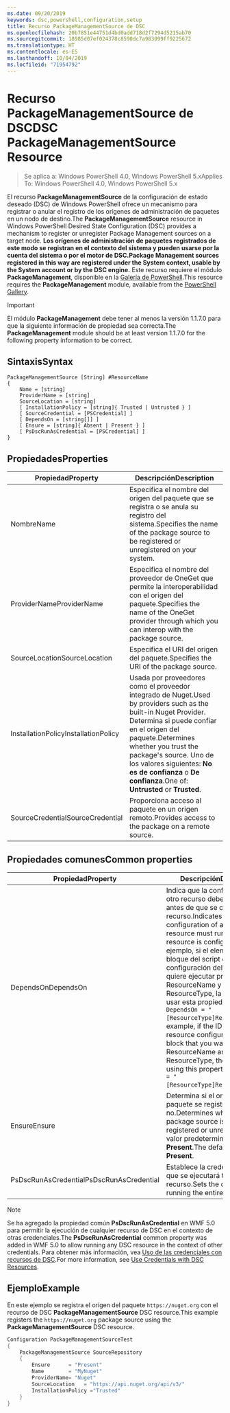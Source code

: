 ```yaml
---
ms.date: 09/20/2019
keywords: dsc,powershell,configuration,setup
title: Recurso PackageManagementSource de DSC
ms.openlocfilehash: 20b7851e44751d4bd0add718d2f7294d5215ab70
ms.sourcegitcommit: 18985d07ef024378c8590dc7a983099ff9225672
ms.translationtype: HT
ms.contentlocale: es-ES
ms.lasthandoff: 10/04/2019
ms.locfileid: "71954792"
---
```

# <a name="dsc-packagemanagementsource-resource"></a><span data-ttu-id="de16f-103">Recurso PackageManagementSource de DSC</span><span class="sxs-lookup"><span data-stu-id="de16f-103">DSC PackageManagementSource Resource</span></span>

> <span data-ttu-id="de16f-104">Se aplica a: Windows PowerShell 4.0, Windows PowerShell 5.x</span><span class="sxs-lookup"><span data-stu-id="de16f-104">Applies To: Windows PowerShell 4.0, Windows PowerShell 5.x</span></span>

<span data-ttu-id="de16f-105">El recurso **PackageManagementSource** de la configuración de estado deseado (DSC) de Windows PowerShell ofrece un mecanismo para registrar o anular el registro de los orígenes de administración de paquetes en un nodo de destino.</span><span class="sxs-lookup"><span data-stu-id="de16f-105">The **PackageManagementSource** resource in Windows PowerShell Desired State Configuration (DSC) provides a mechanism to register or unregister Package Management sources on a target node.</span></span>
<span data-ttu-id="de16f-106">**Los orígenes de administración de paquetes registrados de este modo se registran en el contexto del sistema y pueden usarse por la cuenta del sistema o por el motor de DSC.**</span><span class="sxs-lookup"><span data-stu-id="de16f-106">**Package Management sources registered in this way are registered under the System context, usable by the System account or by the DSC engine.**</span></span> <span data-ttu-id="de16f-107">Este recurso requiere el módulo **PackageManagement**, disponible en la [Galería de PowerShell](https://PowerShellGallery.com).</span><span class="sxs-lookup"><span data-stu-id="de16f-107">This resource requires the **PackageManagement** module, available from the [PowerShell Gallery](https://PowerShellGallery.com).</span></span>

> [!IMPORTANT]
> <span data-ttu-id="de16f-108">El módulo **PackageManagement** debe tener al menos la versión 1.1.7.0 para que la siguiente información de propiedad sea correcta.</span><span class="sxs-lookup"><span data-stu-id="de16f-108">The **PackageManagement** module should be at least version 1.1.7.0 for the following property information to be correct.</span></span>

## <a name="syntax"></a><span data-ttu-id="de16f-109">Sintaxis</span><span class="sxs-lookup"><span data-stu-id="de16f-109">Syntax</span></span>

```Syntax
PackageManagementSource [String] #ResourceName
{
    Name = [string]
    ProviderName = [string]
    SourceLocation = [string]
    [ InstallationPolicy = [string]{ Trusted | Untrusted } ]
    [ SourceCredential = [PSCredential] ]
    [ DependsOn = [string[]] ]
    [ Ensure = [string]{ Absent | Present } ]
    [ PsDscRunAsCredential = [PSCredential] ]
}
```

## <a name="properties"></a><span data-ttu-id="de16f-110">Propiedades</span><span class="sxs-lookup"><span data-stu-id="de16f-110">Properties</span></span>

|<span data-ttu-id="de16f-111">Propiedad</span><span class="sxs-lookup"><span data-stu-id="de16f-111">Property</span></span> |<span data-ttu-id="de16f-112">Descripción</span><span class="sxs-lookup"><span data-stu-id="de16f-112">Description</span></span> |
|---|---|
|<span data-ttu-id="de16f-113">Nombre</span><span class="sxs-lookup"><span data-stu-id="de16f-113">Name</span></span> |<span data-ttu-id="de16f-114">Especifica el nombre del origen del paquete que se registra o se anula su registro del sistema.</span><span class="sxs-lookup"><span data-stu-id="de16f-114">Specifies the name of the package source to be registered or unregistered on your system.</span></span> |
|<span data-ttu-id="de16f-115">ProviderName</span><span class="sxs-lookup"><span data-stu-id="de16f-115">ProviderName</span></span> |<span data-ttu-id="de16f-116">Especifica el nombre del proveedor de OneGet que permite la interoperabilidad con el origen del paquete.</span><span class="sxs-lookup"><span data-stu-id="de16f-116">Specifies the name of the OneGet provider through which you can interop with the package source.</span></span> |
|<span data-ttu-id="de16f-117">SourceLocation</span><span class="sxs-lookup"><span data-stu-id="de16f-117">SourceLocation</span></span> |<span data-ttu-id="de16f-118">Especifica el URI del origen del paquete.</span><span class="sxs-lookup"><span data-stu-id="de16f-118">Specifies the URI of the package source.</span></span> |
|<span data-ttu-id="de16f-119">InstallationPolicy</span><span class="sxs-lookup"><span data-stu-id="de16f-119">InstallationPolicy</span></span> |<span data-ttu-id="de16f-120">Usada por proveedores como el proveedor integrado de Nuget.</span><span class="sxs-lookup"><span data-stu-id="de16f-120">Used by providers such as the built-in Nuget Provider.</span></span> <span data-ttu-id="de16f-121">Determina si puede confiar en el origen del paquete.</span><span class="sxs-lookup"><span data-stu-id="de16f-121">Determines whether you trust the package's source.</span></span> <span data-ttu-id="de16f-122">Uno de los valores siguientes: **No es de confianza** o **De confianza**.</span><span class="sxs-lookup"><span data-stu-id="de16f-122">One of: **Untrusted** or **Trusted**.</span></span> |
|<span data-ttu-id="de16f-123">SourceCredential</span><span class="sxs-lookup"><span data-stu-id="de16f-123">SourceCredential</span></span> |<span data-ttu-id="de16f-124">Proporciona acceso al paquete en un origen remoto.</span><span class="sxs-lookup"><span data-stu-id="de16f-124">Provides access to the package on a remote source.</span></span> |

## <a name="common-properties"></a><span data-ttu-id="de16f-125">Propiedades comunes</span><span class="sxs-lookup"><span data-stu-id="de16f-125">Common properties</span></span>

|<span data-ttu-id="de16f-126">Propiedad</span><span class="sxs-lookup"><span data-stu-id="de16f-126">Property</span></span> |<span data-ttu-id="de16f-127">Descripción</span><span class="sxs-lookup"><span data-stu-id="de16f-127">Description</span></span> |
|---|---|
|<span data-ttu-id="de16f-128">DependsOn</span><span class="sxs-lookup"><span data-stu-id="de16f-128">DependsOn</span></span> |<span data-ttu-id="de16f-129">Indica que la configuración de otro recurso debe ejecutarse antes de que se configure este recurso.</span><span class="sxs-lookup"><span data-stu-id="de16f-129">Indicates that the configuration of another resource must run before this resource is configured.</span></span> <span data-ttu-id="de16f-130">Por ejemplo, si el elemento ID del bloque del script de configuración del recurso que quiere ejecutar primero es ResourceName y su tipo es ResourceType, la sintaxis para usar esta propiedad es `DependsOn = "[ResourceType]ResourceName"`.</span><span class="sxs-lookup"><span data-stu-id="de16f-130">For example, if the ID of the resource configuration script block that you want to run first is ResourceName and its type is ResourceType, the syntax for using this property is `DependsOn = "[ResourceType]ResourceName"`.</span></span> |
|<span data-ttu-id="de16f-131">Ensure</span><span class="sxs-lookup"><span data-stu-id="de16f-131">Ensure</span></span> |<span data-ttu-id="de16f-132">Determina si el origen del paquete se registra o no.</span><span class="sxs-lookup"><span data-stu-id="de16f-132">Determines whether the package source is to be registered or unregistered.</span></span> <span data-ttu-id="de16f-133">El valor predeterminado es **Present**.</span><span class="sxs-lookup"><span data-stu-id="de16f-133">The default value is **Present**.</span></span> |
|<span data-ttu-id="de16f-134">PsDscRunAsCredential</span><span class="sxs-lookup"><span data-stu-id="de16f-134">PsDscRunAsCredential</span></span> |<span data-ttu-id="de16f-135">Establece la credencial con la que se ejecutará todo el recurso.</span><span class="sxs-lookup"><span data-stu-id="de16f-135">Sets the credential for running the entire resource as.</span></span> |

> [!NOTE]
> <span data-ttu-id="de16f-136">Se ha agregado la propiedad común **PsDscRunAsCredential** en WMF 5.0 para permitir la ejecución de cualquier recurso de DSC en el contexto de otras credenciales.</span><span class="sxs-lookup"><span data-stu-id="de16f-136">The **PsDscRunAsCredential** common property was added in WMF 5.0 to allow running any DSC resource in the context of other credentials.</span></span> <span data-ttu-id="de16f-137">Para obtener más información, vea [Uso de las credenciales con recursos de DSC](../../../configurations/runasuser.md).</span><span class="sxs-lookup"><span data-stu-id="de16f-137">For more information, see [Use Credentials with DSC Resources](../../../configurations/runasuser.md).</span></span>

## <a name="example"></a><span data-ttu-id="de16f-138">Ejemplo</span><span class="sxs-lookup"><span data-stu-id="de16f-138">Example</span></span>

<span data-ttu-id="de16f-139">En este ejemplo se registra el origen del paquete `https://nuget.org` con el recurso de DSC **PackageManagementSource** DSC resource.</span><span class="sxs-lookup"><span data-stu-id="de16f-139">This example registers the `https://nuget.org` package source using the **PackageManagementSource** DSC resource.</span></span>

```powershell
Configuration PackageManagementSourceTest
{
    PackageManagementSource SourceRepository
    {
        Ensure      = "Present"
        Name        = "MyNuget"
        ProviderName= "Nuget"
        SourceLocation   = "https://api.nuget.org/api/v3/"
        InstallationPolicy ="Trusted"
    }
}
```